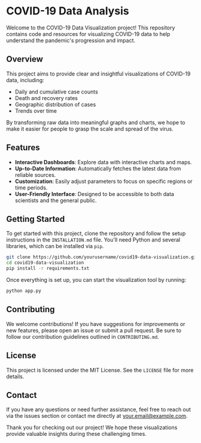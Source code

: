 # COVID-19 Data Analysis

Welcome to the COVID-19 Data Visualization project! This repository contains code and resources for visualizing COVID-19 data to help understand the pandemic's progression and impact.

## Overview

This project aims to provide clear and insightful visualizations of COVID-19 data, including:

- Daily and cumulative case counts
- Death and recovery rates
- Geographic distribution of cases
- Trends over time

By transforming raw data into meaningful graphs and charts, we hope to make it easier for people to grasp the scale and spread of the virus.

## Features

- **Interactive Dashboards**: Explore data with interactive charts and maps.
- **Up-to-Date Information**: Automatically fetches the latest data from reliable sources.
- **Customization**: Easily adjust parameters to focus on specific regions or time periods.
- **User-Friendly Interface**: Designed to be accessible to both data scientists and the general public.

## Getting Started

To get started with this project, clone the repository and follow the setup instructions in the `INSTALLATION.md` file. You'll need Python and several libraries, which can be installed via `pip`.

```bash
git clone https://github.com/yourusername/covid19-data-visualization.git
cd covid19-data-visualization
pip install -r requirements.txt
```

Once everything is set up, you can start the visualization tool by running:

```bash
python app.py
```

## Contributing

We welcome contributions! If you have suggestions for improvements or new features, please open an issue or submit a pull request. Be sure to follow our contribution guidelines outlined in `CONTRIBUTING.md`.

## License

This project is licensed under the MIT License. See the `LICENSE` file for more details.

## Contact

If you have any questions or need further assistance, feel free to reach out via the issues section or contact me directly at your.email@example.com.

Thank you for checking out our project! We hope these visualizations provide valuable insights during these challenging times.
